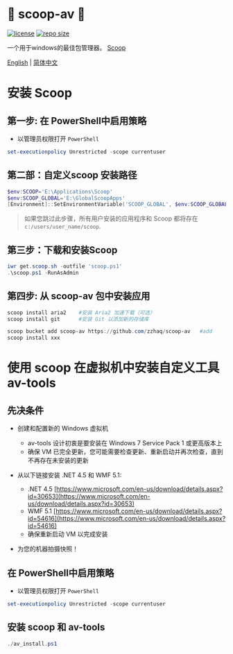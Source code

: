 # 🍨 scoop-av 🍨

[![license](https://img.shields.io/github/license/zzhaq/scoop-av)](https://img.shields.io/github/license/zzhaq/scoop-av)
[![repo size](https://img.shields.io/github/repo-size/zzhaq/scoop-av)](https://img.shields.io/github/repo-size/zzhaq/scoop-av)

一个用于windows的最佳包管理器。 [Scoop](https://github.com/ScoopInstaller/Scoop)

<p align="left">
<a href="README.md">English</a> |
<a href="README-CN.md">简体中文</a>
</p>

# 安装 Scoop

## 第一步: 在 PowerShell中启用策略

* 以管理员权限打开 `PowerShell`
  
```powershell
set-executionpolicy Unrestricted -scope currentuser
```

## 第二部：自定义scoop 安装路径

```powershell
$env:SCOOP='E:\Applications\Scoop'
$env:SCOOP_GLOBAL='E:\GlobalScoopApps'
[Environment]::SetEnvironmentVariable('SCOOP_GLOBAL', $env:SCOOP_GLOBAL, 'Machine')
```

> 如果您跳过此步骤，所有用户安装的应用程序和 Scoop 都将存在 `c:/users/user_name/scoop`.

## 第三步：下载和安装Scoop

```powershell
iwr get.scoop.sh -outfile 'scoop.ps1'
.\scoop.ps1 -RunAsAdmin
```

## 第四步: 从 scoop-av 包中安装应用

```powershell
scoop install aria2    #安装 Aria2 加速下载（可选）
scoop install git      #安装 Git 以添加新的存储库

scoop bucket add scoop-av https://github.com/zzhaq/scoop-av   #add
scoop install xxx
```

# 使用 scoop 在虚拟机中安装自定义工具 av-tools

## 先决条件

* 创建和配置新的 Windows 虚拟机
  * av-tools 设计初衷是要安装在 Windows 7 Service Pack 1 或更高版本上
  * 确保 VM 已完全更新，您可能需要检查更新、重新启动并再次检查，直到不再存在未安装的更新
  
* 从以下链接安装 .NET 4.5 和 WMF 5.1:
  * .NET 4.5 [https://www.microsoft.com/en-us/download/details.aspx?id=30653](https://www.microsoft.com/en-us/download/details.aspx?id=30653)
  * WMF 5.1  [https://www.microsoft.com/en-us/download/details.aspx?id=54616](https://www.microsoft.com/en-us/download/details.aspx?id=54616)
  * 确保重新启动 VM 以完成安装
* 为您的机器拍摄快照！

## 在 PowerShell中启用策略

* 以管理员权限打开 `PowerShell`
  
```powershell
set-executionpolicy Unrestricted -scope currentuser
```

## 安装 scoop 和 av-tools

```powershell
./av_install.ps1
```
